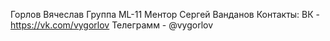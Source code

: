 Горлов Вячеслав Группа ML-11 Ментор Сергей Ванданов
Контакты: ВК - https://vk.com/vygorlov Телеграмм - @vygorlov
